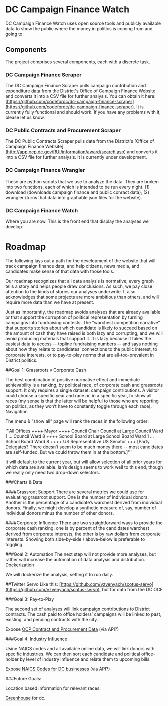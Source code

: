 

# DC Campaign Finance Watch

DC Campaign Finance Watch uses open source tools and publicly available data to show the public where the money in politics is coming from and going to.  

## Components

The project comprises several components, each with a discrete task. 

### DC Campaign Finance Scraper 

The DC Campaign Finance Scraper pulls campaign contribution and expenditure data from the District's Office of Campaign Finance Website and converts it into a CSV file for further analysis. You can obtain it here: [https://github.com/codefordc/dc-campaign-finance-scraper](https://github.com/codefordc/dc-campaign-finance-scraper).  It is currently fully functional and should work.  If you have any problems with it, please let us know. 

### DC Public Contracts and Procurement Scraper 

The DC Public Contracts Scraper pulls  data from the District's [Office of Campaign Finance Website] (http://app.ocp.dc.gov/RUI/information/award/search.asp) and converts it into a CSV file for further analysis. It is currently under development. 


### DC Campaign Finance Wrangler

These are python scripts that we use to analyze the data.  They are broken into two functions, each of which is intended to be run every night.  (1) download (downloads campaign finance and public conract data); (2) wrangler (turns that data into graphable json files for the website). 


### DC Campaign Finance Watch

Where you are now.  This is the front end that display the analyses we develop. 

# Roadmap

The following  lays out a path for the development of the website that will track campaign finance data, and help citizens, news media, and candidates make sense of that data with those tools.  

Our roadmap recognizes that all data analysis is normative; every graph tells a story and helps people draw conclusions. As such, we pay close attention to the kinds of stories our analyses underwrite. It also acknowledges that some projects are more ambitious than others, and will require more data than we have at present. 

Just as importantly, the roadmap avoids analyses that are already available or that support the corruption of political representation by turning campaigns into fundraising contests.  The “warchest competition narrative” that supports stories about which candidate is likely to succeed based on the amount of cash they have raised is both lazy and corrupting, and we will avoid producing materials that support it.  It is lazy because it takes the easiest data to access -- topline fundraising numbers -- and says nothing about how they relate to candidates’ connections to the public interest, to corporate interests, or to pay-to-play norms that are all-too-prevalent in District politics.  

##Goal 1: Grassroots v Corporate Cash

The best combination of positive normative effect and immediate achievability is a ranking, by political race, of corporate cash and grassroots support.  It only requires a single dataset: campaign contributions.  A visitor could choose a specific year and race or, in a specific year, to show all races (my sense is that the latter will be helpful to those who are reporting on politics, as they won’t have to constantly toggle through each race). 
Navigation

The menu & “show all” page will rank the races in the following order: 

'''All Offices
++++
Mayor
++++
Council Chair
Council at Large
Council Ward 1
…
Council Ward 8
++++
School Board at Large
School Board Ward 1
…
School Board Ward 8
++++
US Representative
US Senator
+++
[Party Delegates? There doesn’t seem to be much money there -- most candidates are self-funded. But we could throw them in at the bottom.]'''

It will default to the current year, but will allow selection of all prior years for which data are available. Ian’s design seems to work well to this end, though we really only need two drop-down selectors. 

###Charts & Data

####Grassroot Support
There are several metrics we could use for evaluating grassroot support.  One is the number of individual donors.  Another is the percentage of a candidate’s warchest derived from individual donors.  Finally, we might develop a synthetic measure of, say, number of individual donors minus the number of other donors. 

####Corporate Influence
There are two straightforward ways to provide the corporate cash ranking, one is by percent of the candidates warchest derived from corporate interests, the other is by raw dollars from corporate interests.  Showing both side-by-side / above-below is preferable to toggling. 

###Goal 2: Automation
The next step will not provide more analyses, but rather will increase the automation of data analysis and distribution.  
Dockerization

We will dockerize the analysis, setting it to run daily. 

##Twitter Servo
Like this: [https://github.com/vzvenyach/scotus-servo](https://github.com/vzvenyach/scotus-servo), but for data from the DC OCF

###Goal 3: Pay-to-Play

The second set of analyses will link campaign contributions to District contracts.  The cash paid to office holders’ campaigns will be linked to past, existing, and pending contracts with the city. 

Expose [OCP Contract and Procurement Data](http://app.ocp.dc.gov/RUI/information/award/search.asp) (via API?)  

###Goal 4: Industry Influence

Usine NAICS codes and all available online data, we will link donors with specific industries. We can then sort each candidate and political office-holder by level of industry influence and relate them to upcoming bills.  

Expose [NAICS Codes for DC businesses](http://dcra.dc.gov/service/get-general-business-license-gbl) (via API?) 

###Future Goals: 

Location based information for relevant races. 

[Greenhouse](http://allaregreen.us/) for dc. 
